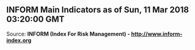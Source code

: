 ## INFORM Main Indicators as of Sun, 11 Mar 2018 03:20:00 GMT

Source: **INFORM (Index For Risk Management) - http://www.inform-index.org**